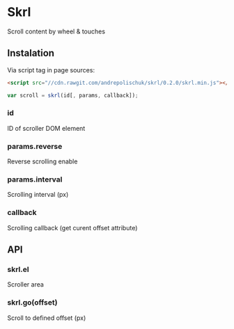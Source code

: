 # Skrl

  Scroll content by wheel & touches

## Instalation

  Via script tag in page sources:

```html
<script src="//cdn.rawgit.com/andrepolischuk/skrl/0.2.0/skrl.min.js"></script>
```

```js
var scroll = skrl(id[, params, callback]);
```

### id

  ID of scroller DOM element

### params.reverse

  Reverse scrolling enable

### params.interval

  Scrolling interval (px)

### callback

  Scrolling callback (get curent offset attribute)

## API

### skrl.el

  Scroller area

### skrl.go(offset)

  Scroll to defined offset (px)
